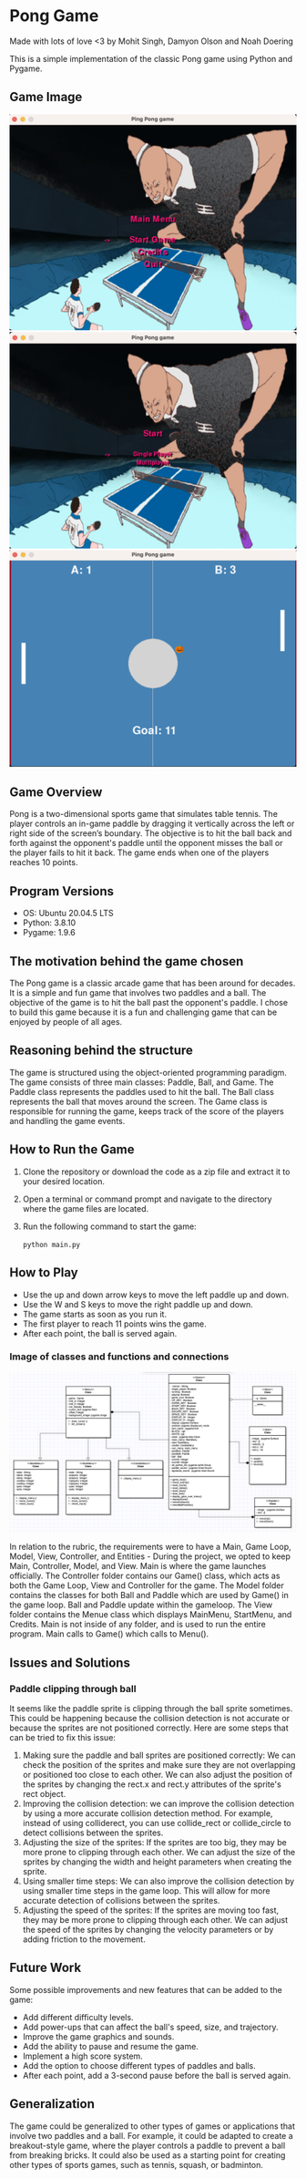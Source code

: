# Pong Game 
 Made with lots of love <3 by Mohit Singh, Damyon Olson and Noah Doering

This is a simple implementation of the classic Pong game using Python and Pygame.

## Game Image

![Pong Game Screenshot](./resources/game_image_1.png)
![Pong Game Screenshot](./resources/game_image_2.png)
![Pong Game Screenshot](./resources/game_image_3.png)

## Game Overview

Pong is a two-dimensional sports game that simulates table tennis. The player controls an in-game paddle by dragging it vertically across the left or right side of the screen’s boundary. The objective is to hit the ball back and forth against the opponent's paddle until the opponent misses the ball or the player fails to hit it back. The game ends when one of the players reaches 10 points.

## Program Versions

- OS: Ubuntu 20.04.5 LTS
- Python: 3.8.10
- Pygame: 1.9.6

## The motivation behind the game chosen

The Pong game is a classic arcade game that has been around for decades. It is a simple and fun game that involves two paddles and a ball. The objective of the game is to hit the ball past the opponent's paddle. I chose to build this game because it is a fun and challenging game that can be enjoyed by people of all ages.

## Reasoning behind the structure

The game is structured using the object-oriented programming paradigm. The game consists of three main classes: Paddle, Ball, and Game. The Paddle class represents the paddles used to hit the ball. The Ball class represents the ball that moves around the screen. The Game class is responsible for running the game, keeps track of the score of the players and handling the game events.

## How to Run the Game

1. Clone the repository or download the code as a zip file and extract it to your desired location.
2. Open a terminal or command prompt and navigate to the directory where the game files are located.
3. Run the following command to start the game:

    ```python main.py```

## How to Play

- Use the up and down arrow keys to move the left paddle up and down.
- Use the W and S keys to move the right paddle up and down.
- The game starts as soon as you run it.
- The first player to reach 11 points wins the game.
- After each point, the ball is served again.

### Image of classes and functions and connections
![UML_Diagram](./resources/UML.png)

In relation to the rubric, the requirements were to have a Main, Game Loop, Model, View, Controller, and Entities - 
During the project, we opted to keep Main, Controller, Model, and View.
Main is where the game launches officially.
The Controller folder contains our Game() class, which acts as both the Game Loop, View and Controller for the game.
The Model folder contains the classes for both Ball and Paddle which are used by Game() in the game loop. Ball and Paddle update within the gameloop.
The View folder contains the Menue class which displays MainMenu, StartMenu, and Credits.
Main is not inside of any folder, and is used to run the entire program. Main calls to Game() which calls to Menu().

## Issues and Solutions
### Paddle clipping through ball
It seems like the paddle sprite is clipping through the ball sprite sometimes. This could be happening because the collision detection is not accurate or because the sprites are not positioned correctly.
Here are some steps that can be tried to fix this issue:
1. Making sure the paddle and ball sprites are positioned correctly: We can check the position of the sprites and make sure they are not overlapping or positioned too close to each other. We can also adjust the position of the sprites by changing the rect.x and rect.y attributes of the sprite's rect object.
2. Improving the collision detection: we can improve the collision detection by using a more accurate collision detection method. For example, instead of using colliderect, you can use collide_rect or collide_circle to detect collisions between the sprites.
3. Adjusting the size of the sprites: If the sprites are too big, they may be more prone to clipping through each other. We can adjust the size of the sprites by changing the width and height parameters when creating the sprite.
4. Using smaller time steps: We can also improve the collision detection by using smaller time steps in the game loop. This will allow for more accurate detection of collisions between the sprites.
5. Adjusting the speed of the sprites: If the sprites are moving too fast, they may be more prone to clipping through each other. We can adjust the speed of the sprites by changing the velocity parameters or by adding friction to the movement.

## Future Work

Some possible improvements and new features that can be added to the game:

- Add different difficulty levels.
- Add power-ups that can affect the ball's speed, size, and trajectory.
- Improve the game graphics and sounds.
- Add the ability to pause and resume the game.
- Implement a high score system.
- Add the option to choose different types of paddles and balls.
- After each point, add a 3-second pause before the ball is served again.

## Generalization

The game could be generalized to other types of games or applications that involve two paddles and a ball. For example, it could be adapted to create a breakout-style game, where the player controls a paddle to prevent a ball from breaking bricks. It could also be used as a starting point for creating other types of sports games, such as tennis, squash, or badminton.
